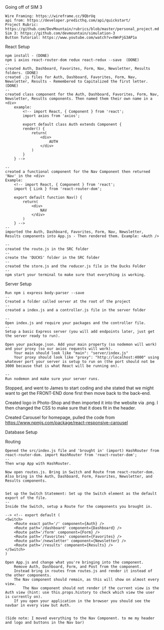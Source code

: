 Going off of SIM 3

    Wire Framing: https://wireframe.cc/9QbrUq
    api from: https://developer.predicthq.com/api/quickstart/
    Project Rubric: https://github.com/DevMountain/rubrics/blob/master/personal_project.md
    Sim 3: https://github.com/devmountain/simulation-3
    Button Tutorial: https://www.youtube.com/watch?v=XWnPjG3AP1o

React Setup

    npm install - (DONE)
    npm i axios react-router-dom redux react-redux --save  (DONE)
    --
    created Auth, Dashboard, Favorites, Form, Nav, Newsletter, Results folders. (DONE)
    created .js files for Auth, Dashboard, Favorites, Form, Nav, Newsletter, Results - Remembered to Capitalized the first letter. (DONE)
    --
    created class component for the Auth, Dashboard, Favorites, Form, Nav, Newsletter, Results components. Then named them their own name in a <div>
        example:
            <!-- import React, { Component } from 'react';
            import axios from 'axios';

            export default class Auth extends Component {
            render() {
                return(
                    <div>
                        AUTH
                    </div>
                )
            }
        } -->

    --
    created a functional component for the Nav Component then returned 'Nav' in the <div>
    Example:
        <!-- import React, { Component } from 'react';
        import { Link } from 'react-router-dom';

        export default function Nav() {
            return(
                <div>
                    NAV
                </div>
            )
        } -->
    --
    imported the Auth, Dashboard, Favorites, Form, Nav, Newsletter, Results components into App.js - Then rendered them. Example: <Auth />

    --
    created the route.js in the SRC folder
    --
    create the 'DUCKS' folder in the SRC folder
    --
    created the store.js and the reducer.js file in the Ducks Folder
    --
    npm start your terminal to make sure that everything is working. 

Server Setup

    Run npm i express body-parser --save
    --
    Created a folder called server at the root of the project
    --
    created a index.js and a controller.js file in the server folder
    
    --
    Open index.js and require your packages and the controller file.
    --
    Setup a basic Express server (you will add endpoints later, just get the server ready to run).

    Open your package.json. Add your main property (so nodemon will work) and your proxy (so our axios requests will work).
        Your main should look like "main": "server/index.js"
        Your proxy should look like "proxy": "http://localhost:4000" using whatever port your server is setup to run on (the port should not be 3000 because that is what React will be running on).

    --
    Run nodemon and make sure your server runs.

Stopped, and went to James to start coding and she stated that we might want to get the FRONT-END done first then move back to the back-end. 

Created logo in Photo-Shop and then imported it into the website via .png. I then changed the CSS to make sure that it does fit in the header. 

Created Carousel for homepage, pulled the code from https://www.npmjs.com/package/react-responsive-carousel

Database Setup

Routing

    Opened the src/index.js file and 'brought in' (import) HashRouter from react-router-dom. import HashRouter from 'react-router-dom';
    --
    Then wrap App with HashRouter.

    Now open routes.js. Bring in Switch and Route from react-router-dom. Also bring in the Auth, Dashboard, Form, Favorites, Newsletter, and Results components.


    Set up the Switch Statement: Set up the Switch element as the default export of the file.
    --
    Inside the Switch, setup a Route for the components you brought in.

    --> <!-- export default (
    <Switch>
        <Route exact path='/' component={Auth} />
        <Route path='/dashboard' component={Dashboard} />
        <Route path='/form' component={Form} />
        <Route path='/favorites' component={Favorites} />
        <Route path='/newsletter' component={Newsletter} />
        <Route path='/results' component={Results} />
    </Switch>
    )

    Open App.js and change what you're bringing into the component.
        Remove Auth, Dashboard, Form, and Post from the component.
        Instead bring in routes from routes.js and render it instead of the other components.
        The Nav component should remain, as this will show on almost every view.
            The Nav component should not render if the current view is the Auth view (hint: use this.props.history to check which view the user is currently on).
        If you open your application in the browser you should see the navbar in every view but Auth.


    (Side note: I moved everything to the Nav Component. to me my header and logo and buttons in the Nav bar)




